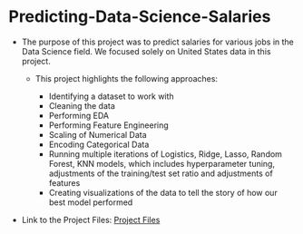 # Predicting-Data-Science-Salaries

- The purpose of this project was to predict salaries for various jobs in the Data Science field. We focused solely on United States data in this project. 
    
  - This project highlights the following approaches:
    
    - Identifying a dataset to work with
    - Cleaning the data
    - Performing EDA
    - Performing Feature Engineering
    - Scaling of Numerical Data
    - Encoding Categorical Data
    - Running multiple iterations of Logistics, Ridge, Lasso, Random Forest, KNN models, which includes hyperparameter tuning, adjustments of the training/test set ratio and adjustments of features
    - Creating visualizations of the data to tell the story of how our best model performed
   
- Link to the Project Files: [Project Files]()
